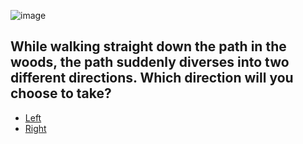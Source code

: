 ![image](../img/)
## While walking straight down the path in the woods, the path suddenly diverses into two different directions. Which direction will you choose to take?
* [Left](burn.md)
* [Right](saved.md)
